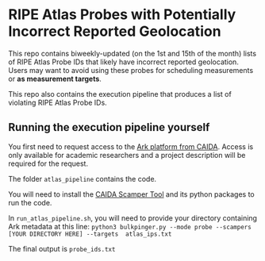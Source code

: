 # RIPE Atlas Probes with Potentially Incorrect Reported Geolocation

This repo contains biweekly-updated (on the 1st and 15th of the month) lists of RIPE Atlas Probe IDs that likely have incorrect reported geolocation. Users may want to avoid using these probes for scheduling measurements or **as measurement targets**.

This repo also contains the execution pipeline that produces a list of violating RIPE Atlas Probe IDs.

## Running the execution pipeline yourself

You first need to request access to the [Ark platform from CAIDA](https://www.caida.org/projects/ark/). Access is only available for academic researchers and a project description will be required for the request.

The folder `atlas_pipeline` contains the code. 

You will need to install the [CAIDA Scamper Tool](https://www.caida.org/catalog/software/scamper/) and its python packages to run the code.

In `run_atlas_pipeline.sh`, you will need to provide your directory containing Ark metadata at this line: `python3 bulkpinger.py --mode probe --scampers [YOUR DIRECTORY HERE] --targets  atlas_ips.txt`

The final output is `probe_ids.txt`
